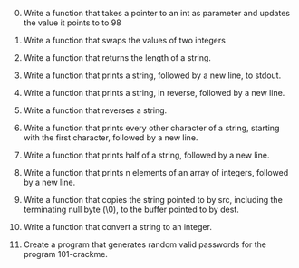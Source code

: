 0.	Write a function that takes a pointer to an int as parameter and updates the value it points to to 98

1.	Write a function that swaps the values of two integers

2.	Write a function that returns the length of a string.

3.	Write a function that prints a string, followed by a new line, to stdout.

4.	Write a function that prints a string, in reverse, followed by a new line.

5.	Write a function that reverses a string.

6.	Write a function that prints every other character of a string, starting with the first character, followed by a new line.

7.	Write a function that prints half of a string, followed by a new line.

8.	Write a function that prints n elements of an array of integers, followed by a new line.

9.	Write a function that copies the string pointed to by src, including the terminating null byte (\0), to the buffer pointed to by dest.

10.	Write a function that convert a string to an integer.

11.	Create a program that generates random valid passwords for the program 101-crackme.

